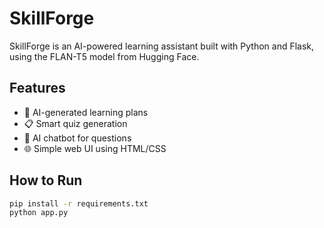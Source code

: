 # SkillForge

SkillForge is an AI-powered learning assistant built with Python and Flask, using the FLAN-T5 model from Hugging Face.

## Features

- 🧠 AI-generated learning plans
- 📋 Smart quiz generation
- 🤖 AI chatbot for questions
- 🌐 Simple web UI using HTML/CSS

## How to Run

```bash
pip install -r requirements.txt
python app.py
